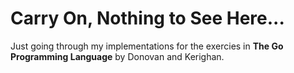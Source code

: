 # Carry On, Nothing to See Here...
Just going through my implementations for the exercies in **The Go Programming Language** by Donovan and Kerighan.
